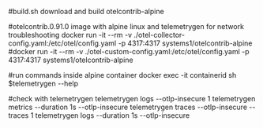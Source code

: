 #build.sh download and build otelcontrib-alpine

#otelcontrib.0.91.0 image with alpine linux and telemetrygen for network troubleshooting
docker run -it --rm -v ./otel-collector-config.yaml:/etc/otel/config.yaml  -p 4317:4317  systems1/otelcontrib-alpine
#docker run -it --rm -v ./otel-custom-config.yaml:/etc/otel/config.yaml  -p 4317:4317  systems1/otelcontrib-alpine


#run commands inside alpine container
docker exec -it containerid sh 
$telemetrygen --help


#check with telemetrygen 
telemetrygen  logs --otlp-insecure 1
telemetrygen metrics --duration 1s --otlp-insecure
telemetrygen traces --otlp-insecure --traces 1
telemetrygen logs --duration 1s --otlp-insecure

